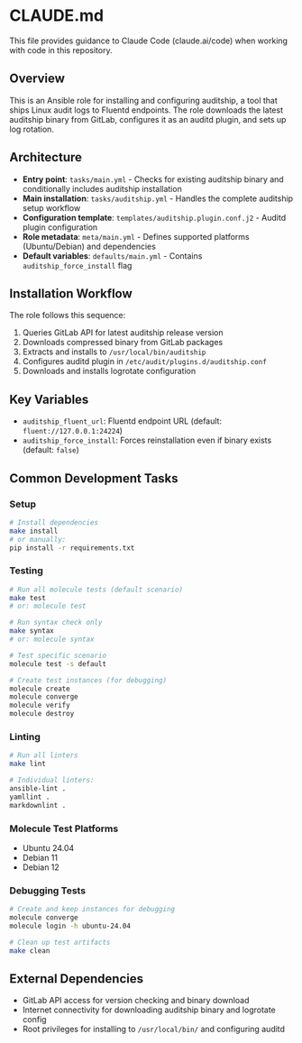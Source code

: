 # CLAUDE.md

This file provides guidance to Claude Code (claude.ai/code) when working with code in this repository.

## Overview

This is an Ansible role for installing and configuring auditship, a tool that ships Linux audit logs to Fluentd
endpoints. The role downloads the latest auditship binary from GitLab, configures it as an auditd plugin, and sets
up log rotation.

## Architecture

- **Entry point**: `tasks/main.yml` - Checks for existing auditship binary and conditionally includes auditship installation
- **Main installation**: `tasks/auditship.yml` - Handles the complete auditship setup workflow
- **Configuration template**: `templates/auditship.plugin.conf.j2` - Auditd plugin configuration
- **Role metadata**: `meta/main.yml` - Defines supported platforms (Ubuntu/Debian) and dependencies
- **Default variables**: `defaults/main.yml` - Contains `auditship_force_install` flag

## Installation Workflow

The role follows this sequence:

1. Queries GitLab API for latest auditship release version
2. Downloads compressed binary from GitLab packages
3. Extracts and installs to `/usr/local/bin/auditship`
4. Configures auditd plugin in `/etc/audit/plugins.d/auditship.conf`
5. Downloads and installs logrotate configuration

## Key Variables

- `auditship_fluent_url`: Fluentd endpoint URL (default: `fluent://127.0.0.1:24224`)
- `auditship_force_install`: Forces reinstallation even if binary exists (default: `false`)

## Common Development Tasks

### Setup

```bash
# Install dependencies
make install
# or manually:
pip install -r requirements.txt
```

### Testing

```bash
# Run all molecule tests (default scenario)
make test
# or: molecule test

# Run syntax check only
make syntax
# or: molecule syntax

# Test specific scenario
molecule test -s default

# Create test instances (for debugging)
molecule create
molecule converge
molecule verify
molecule destroy
```

### Linting

```bash
# Run all linters
make lint

# Individual linters:
ansible-lint .
yamllint .
markdownlint .
```

### Molecule Test Platforms

- Ubuntu 24.04
- Debian 11  
- Debian 12

### Debugging Tests

```bash
# Create and keep instances for debugging
molecule converge
molecule login -h ubuntu-24.04

# Clean up test artifacts
make clean
```

## External Dependencies

- GitLab API access for version checking and binary download
- Internet connectivity for downloading auditship binary and logrotate config
- Root privileges for installing to `/usr/local/bin/` and configuring auditd
